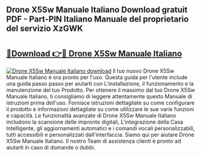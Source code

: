 ## Drone X5Sw Manuale Italiano Download gratuit PDF - Part-PlN Italiano Manuale del proprietario del servizio XzGWK

# <h2><a href="http://dfbemd.blite.top/?on=Drone+X5Sw+Manuale+Italiano">🔗Download 👉🔴 Drone X5Sw Manuale Italiano</a></h2>

[![Drone X5Sw Manuale Italiano download](https://i.imgur.com/lujVjoI.png)](http://dfbemd.blite.top/?on=Drone+X5Sw+Manuale+Italiano)
Il tuo nuovo Drone X5Sw Manuale Italiano è ora pronto per l'uso. Questa guida per l'utente include una guida passo passo per aiutarti con L'installazione, il funzionamento e la manutenzione del tuo Prodotto. Per ottenere il massimo dal tuo Drone X5Sw Manuale Italiano, ti consigliamo di leggere attentamente questo Manuale di istruzioni prima dell'uso. Fornisce istruzioni dettagliate su come configurare il prodotto e informazioni dettagliate su come utilizzare le sue varie funzioni e capacità. Le funzionalità avanzate di Drone X5Sw Manuale Italiano includono la scansione delle impronte digitali, L'integrazione della Casa Intelligente, gli aggiornamenti automatici e i comandi vocali personalizzabili, tutti accessibili e personalizzati dall'interfaccia. Siamo qui per aiutare Drone X5Sw Manuale Italiano. Il nostro Team di assistenza clienti è pronto ad aiutarti in caso di domande o dubbi.
